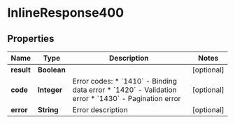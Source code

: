 # InlineResponse400

## Properties
Name | Type | Description | Notes
------------ | ------------- | ------------- | -------------
**result** | **Boolean** |  |  [optional]
**code** | **Integer** | Error codes:   * &#x60;1410&#x60; - Binding data error   * &#x60;1420&#x60; - Validation error   * &#x60;1430&#x60; - Pagination error  |  [optional]
**error** | **String** | Error description |  [optional]
